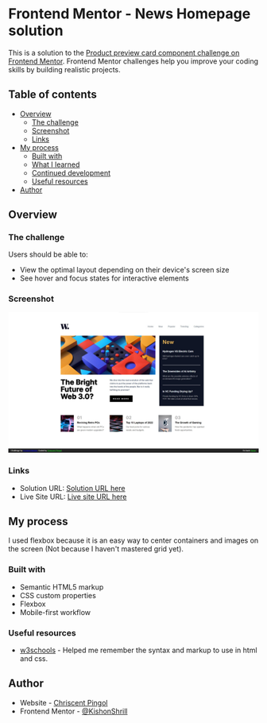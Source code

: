 # Frontend Mentor - News Homepage solution

This is a solution to the [Product preview card component challenge on Frontend Mentor](https://www.frontendmentor.io/challenges/news-homepage-H6SWTa1MFl). Frontend Mentor challenges help you improve your coding skills by building realistic projects. 

## Table of contents

- [Overview](#overview)
  - [The challenge](#the-challenge)
  - [Screenshot](#screenshot)
  - [Links](#links)
- [My process](#my-process)
  - [Built with](#built-with)
  - [What I learned](#what-i-learned)
  - [Continued development](#continued-development)
  - [Useful resources](#useful-resources)
- [Author](#author)


## Overview

### The challenge

Users should be able to:

- View the optimal layout depending on their device's screen size
- See hover and focus states for interactive elements

### Screenshot

![](assets\images\newspage.jpg)

### Links

- Solution URL: [Solution URL here](https://github.com/KishonShrill/ApplyingMyKnowledge/tree/master/homepage/projects/news-homepage-main)
- Live Site URL: [Live site URL here](https://kishonshrill.github.io/ApplyingMyKnowledge/homepage/projects/news-homepage-main.html)

## My process

I used flexbox because it is an easy way to center containers and images on the screen (Not because I haven't mastered grid yet).

### Built with

- Semantic HTML5 markup
- CSS custom properties
- Flexbox
- Mobile-first workflow


### Useful resources

- [w3schools](https://www.w3schools.com/) - Helped me remember the syntax and markup to use in html and css.


## Author

- Website - [Chriscent Pingol](https://kishonshrill.github.io/ApplyingMyKnowledge/homepage/index.html)
- Frontend Mentor - [@KishonShrill](https://www.frontendmentor.io/profile/KishonShrill)

